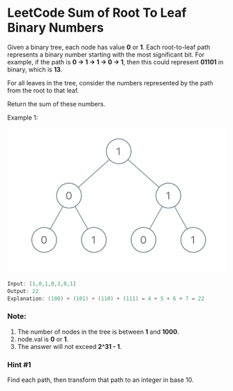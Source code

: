 # LeetCode Sum of Root To Leaf Binary Numbers
Given a binary tree, each node has value **0** or **1**.  Each root-to-leaf path represents a binary number starting with the most significant bit.  For example, if the path is **0 -> 1 -> 1 -> 0 -> 1**, then this could represent **01101** in binary, which is **13**.

For all leaves in the tree, consider the numbers represented by the path from the root to that leaf.

Return the sum of these numbers.

 

Example 1:

![sum-of-root-to-leaf-binary-numbers](images/sum-of-root-to-leaf-binary-numbers.png)

```c++
Input: [1,0,1,0,1,0,1]
Output: 22
Explanation: (100) + (101) + (110) + (111) = 4 + 5 + 6 + 7 = 22
```

### Note:

1. The number of nodes in the tree is between **1** and **1000**.
2. node.val is **0** or **1**.
3. The answer will not exceed **2^31 - 1**.

### Hint #1  
Find each path, then transform that path to an integer in base 10.